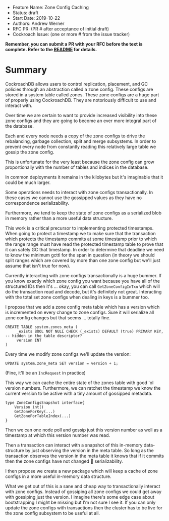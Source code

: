 - Feature Name: Zone Config Caching
- Status: draft
- Start Date: 2019-10-22
- Authors: Andrew Werner
- RFC PR: (PR # after acceptance of initial draft)
- Cockroach Issue: (one or more # from the issue tracker)

**Remember, you can submit a PR with your RFC before the text is
complete. Refer to the [README](README.md#rfc-process) for details.**

# Summary

CockroachDB allows users to control replication, placement, and GC policies
through an abstraction called a zone config. These configs are stored in a
system table called zones. These zone configs are a huge part of properly
using CockroachDB. They are notoriously difficult to use and interact with.

Over time we are certain to want to provide increased visibility into these
zone configs and they are going to become an ever more integral part of the
database.

Each and every node needs a copy of the zone configs to drive the rebalancing,
garbage collection, split and merge subsystems. In order to prevent every node
from constantly reading this relatively large table we gossip the zone config.

This is unfortunate for the very least because the zone config can grow
proportionally with the number of tables and indices in the database.

In common deployments it remains in the kilobytes but it's imaginable that
it could be much larger.

Some operations needs to interact with zone configs transactionally.
In these cases we cannot use the gossipped values as they have no
correspondence serializability.

Furthermore, we tend to keep the state of zone configs as a serialized
blob in memory rather than a more useful data structure.

This work is a critical precursor to implementing protected timestamps.
When going to protect a timestamp we to make sure that the transaction
which protects the timestamp commits at some timestamp prior to which
the range range must have read the protected timestamp table to prove
that it can safely GC that timestamp. In order to determine that deadline
we need to know the minimum gcttl for the span in question (in theory we
should split ranges which are covered by more than one zone config but
we'll just assume that isn't true for now).

Currently interacting with zone configs transactionally is a huge bummer.
If you know exactly which zone config you want because you have all of the
structured IDs then it's ... okay, you can call `GetZoneConfigInTxn` which
will do the transaction read and decode, but it's definitely not great.
Interacting with the total set zone configs when dealing in keys is a
bummer too.

I propose that we add a zone config meta table which has a version which is
incremented on every change to zone configs. Sure it will serialize all zone 
config changes but that seems ... totally fine.

```
CREATE TABLE system.zones_meta (
     _exists BOOL NOT NULL CHECK (_exists) DEFAULT (true) PRIMARY KEY, -- hidden in the table descriptor?
     version INT
)
```

Every time we modify zone configs we'll update the version:
```
UPDATE system.zone_meta SET version = version + 1;
```
(Fine, it'll be an `IncRequest` in practice)

This way we can cache the entire state of the zones table with good 'ol version numbers.
Furthermore, we can ratchet the timestamp we know the current version to be active with
a tiny amount of gossipped metadata.

```
type ZoneConfigsSnapshot interface{
    Version int()
    GetZoneForKey(...)
    GetZoneForTableIndex(...)
}
```

Then we can one node poll and gossip just this version number as well as a
timestamp at which this version number was read.

Then a transaction can interact with a snapshot of this in-memory
data-structure by just observing the version in the meta table. So
long as the transaction observes the version in the meta table it
knows that if it commits then the zone configs have not changed
:raised_hands: serializability.


I then propose we create a new package which will keep a cache of zone
configs in a more useful in-memory data structure.

What we get out of this is a sane and cheap way to transactionally
interact with zone configs. Instead of gossiping all zone configs we
could get away with gossiping just the version. I imagine there's some
edge case about bootstrapping I might be missing but I'm not sure I
see it. If you can only update the zone configs with transactions then
the cluster has to be live for the zone config subsystem to be useful
at all.

